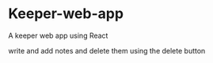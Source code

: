 # Keeper-web-app
A keeper web app using React

write and add notes and delete them using the delete button

